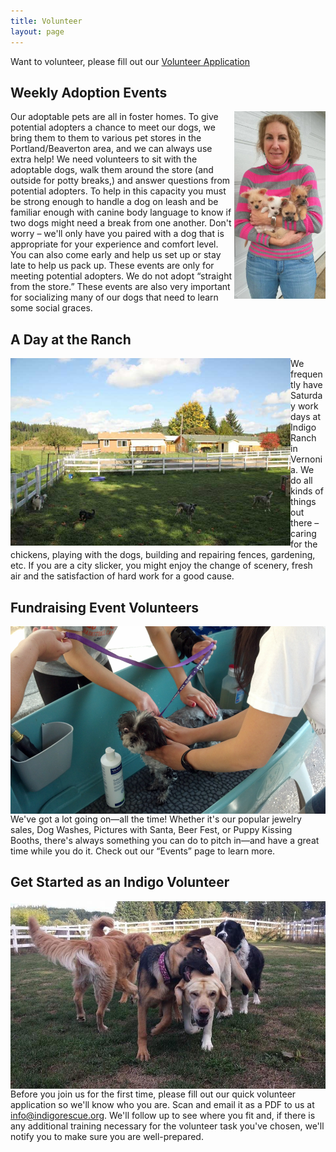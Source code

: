 ```yaml
---
title: Volunteer
layout: page
---
```


Want to volunteer, please fill out our [Volunteer Application](/assets/pdf/Indigo_Volunteer_App_2023.pdf)

## ​Weekly Adoption Events

<img align="right" height="300" src="/assets/images/volunteer1.jpg">

Our adoptable pets are all in foster homes. To give potential adopters a chance to meet our dogs, we bring them to them to various pet stores in the Portland/Beaverton area, and we can always use extra help!  We need volunteers to sit with the adoptable dogs, walk them around the store (and outside for potty breaks,) and answer questions from potential adopters. To help in this capacity you must be strong enough to handle a dog on leash and be familiar enough with canine body language to know if two dogs might need a break from one another. Don't worry – we'll only have you paired with a dog that is appropriate for your experience and comfort level. You can also come early and help us set up or stay late to help us pack up. These events are only for meeting potential adopters. We do not adopt “straight from the store.” These events are also very important for socializing many of our dogs that need to learn some social graces.

## A Day at the Ranch

<img align="left" height="300" src="/assets/images/volunteer2.jpg">

We frequently have Saturday work days at Indigo Ranch in Vernonia. We do all kinds of things out there – caring for the chickens, playing with the dogs, building and repairing fences, gardening, etc. If you are a city slicker, you might enjoy the change of scenery, fresh air and the satisfaction of hard work for a good cause.

## Fundraising Event Volunteers

<img align="right" height="300" src="/assets/images/volunteer3.jpg">

We've got a lot going on—all the time!  Whether it's our popular jewelry sales, Dog Washes, Pictures with Santa, Beer Fest, or Puppy Kissing Booths, there's always something you can do to pitch in—and have a great time while you do it. Check out our “Events” page to learn more.

## Get Started as an Indigo Volunteer

<img align="left" height="300" src="/assets/images/volunteer4.jpg">

Before you join us for the first time, please fill out our quick volunteer application so we'll know who you are. Scan and email it as a PDF to us at [info@indigorescue.org](mailto:info@indigorescue.org). We'll follow up to see where you fit and, if there is any additional training necessary for the volunteer task you've chosen, we'll notify you to make sure you are well-prepared.
